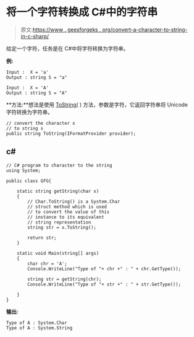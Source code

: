 # 将一个字符转换成 C#中的字符串

> 原文:[https://www . geesforgeks . org/convert-a-character-to-string-in-c-sharp/](https://www.geeksforgeeks.org/convert-a-character-to-the-string-in-c-sharp/)

给定一个字符，任务是在 C#中将字符转换为字符串。

**例:**

```
Input :  X = 'a'
Output : string S = "a"

Input :  X = 'A'
Output : string S = "A"

```

**方法:**想法是使用 [ToString(](https://www.geeksforgeeks.org/c-sharp-char-tostring-method/) ) 方法，参数是字符，它返回字符串将 Unicode 字符转换为字符串。

```
// convert the character x
// to string s
public string ToString(IFormatProvider provider);

```

## c#

```
// C# program to character to the string
using System;

public class GFG{

    static string getString(char x) 
    {
        // Char.ToString() is a System.Char 
        // struct method which is used 
        // to convert the value of this
        // instance to its equivalent
        // string representation
        string str = x.ToString();

        return str;
    }

    static void Main(string[] args)
    {
        char chr = 'A';
        Console.WriteLine("Type of "+ chr +" : " + chr.GetType());

        string str = getString(chr);
        Console.WriteLine("Type of "+ str +" : " + str.GetType());

    }
}
```

**输出:**

```
Type of A : System.Char
Type of A : System.String

```